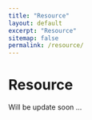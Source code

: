 ```yaml
---
title: "Resource"
layout: default
excerpt: "Resource"
sitemap: false
permalink: /resource/
---
```


# Resource

Will be update soon ...


